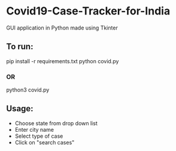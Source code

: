 # Covid19-Case-Tracker-for-India
GUI application in Python made using Tkinter

## To run:

  pip install -r requirements.txt
  python covid.py
  
  ### OR
  
  python3 covid.py
  
## Usage:

  - Choose state from drop down list
  - Enter city name
  - Select type of case
  - Click on "search cases"
